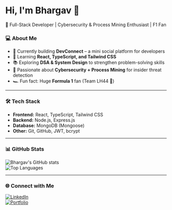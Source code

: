 # Hi, I'm Bhargav 👋  

🚀 Full-Stack Developer | Cybersecurity & Process Mining Enthusiast | F1 Fan  

### 💻 About Me
- 🔭 Currently building **DevConnect** – a mini social platform for developers  
- 🌱 Learning **React, TypeScript, and Tailwind CSS**  
- 📚 Exploring **DSA & System Design** to strengthen problem-solving skills  
- 🔐 Passionate about **Cybersecurity + Process Mining** for insider threat detection  
- 🏎️ Fun fact: Huge **Formula 1** fan (Team LH44 💜)  

---

### 🛠️ Tech Stack
- **Frontend:** React, TypeScript, Tailwind CSS  
- **Backend:** Node.js, Express.js  
- **Database:** MongoDB (Mongoose)  
- **Other:** Git, GitHub, JWT, bcrypt  

---

### 📊 GitHub Stats
![Bhargav's GitHub stats](https://github-readme-stats.vercel.app/api?username=Bhargava421&show_icons=true&theme=tokyonight)  
![Top Languages](https://github-readme-stats.vercel.app/api/top-langs/?username=Bhargava421&layout=compact&theme=tokyonight)

---

### 🌐 Connect with Me
[![LinkedIn](https://img.shields.io/badge/LinkedIn-blue?style=for-the-badge&logo=linkedin)](https://www.linkedin.com/in/bhargava-c-salian-263084308)  
[![Portfolio](https://img.shields.io/badge/Portfolio-000?style=for-the-badge&logo=vercel)](https://Bhargava421.github.io/portfolio/)  

